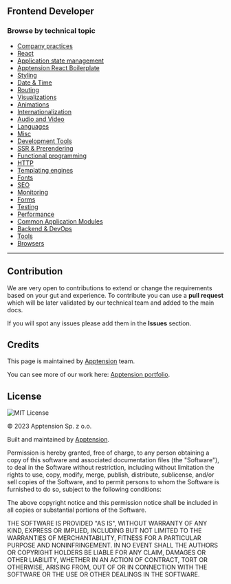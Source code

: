Frontend Developer
------------------

  

### Browse by technical topic

*   [Company practices](/Technical%20Stack/Frontend%20Developer/Company%20practices.md)
*   [React](/Technical%20Stack/Frontend%20Developer/React.md)
*   [Application state management](/Technical%20Stack/Frontend%20Developer/Application%20state%20management.md)
*   [Apptension React Boilerplate](/Technical%20Stack/Frontend%20Developer/Apptension%20React%20Boilerplate.md)
*   [Styling](/Technical%20Stack/Frontend%20Developer/Styling.md)
*   [Date & Time](/Technical%20Stack/Frontend%20Developer/Date%20&%20Time.md)
*   [Routing](/Technical%20Stack/Frontend%20Developer/Routing.md)
*   [Visualizations](/Technical%20Stack/Frontend%20Developer/Visualizations.md)
*   [Animations](/Technical%20Stack/Frontend%20Developer/Animations.md)
*   [Internationalization](/Technical%20Stack/Frontend%20Developer/Internationalization.md)
*   [Audio and Video](/Technical%20Stack/Frontend%20Developer/Audio%20and%20Video.md)
*   [Languages](/Technical%20Stack/Frontend%20Developer/Languages.md)
*   [Misc](/Technical%20Stack/Frontend%20Developer/Misc.md)
*   [Development Tools](/Technical%20Stack/Frontend%20Developer/Development%20Tools.md)
*   [SSR & Prerendering](/Technical%20Stack/Frontend%20Developer/SSR%20&%20Prerendering.md)
*   [Functional programming](/Technical%20Stack/Frontend%20Developer/Functional%20programming.md)
*   [HTTP](/Technical%20Stack/Frontend%20Developer/HTTP.md)
*   [Templating engines](/Technical%20Stack/Frontend%20Developer/Templating%20engines.md)
*   [Fonts](/Technical%20Stack/Frontend%20Developer/Fonts.md)
*   [SEO](/Technical%20Stack/Frontend%20Developer/SEO.md)
*   [Monitoring](/Technical%20Stack/Frontend%20Developer/Monitoring.md)
*   [Forms](/Technical%20Stack/Frontend%20Developer/Forms.md)
*   [Testing](/Technical%20Stack/Frontend%20Developer/Testing.md)
*   [Performance](/Technical%20Stack/Frontend%20Developer/Performance.md)
*   [Common Application Modules](/Technical%20Stack/Frontend%20Developer/Common%20Application%20Modules.md)
*   [Backend & DevOps](/Technical%20Stack/Frontend%20Developer/Backend%20&%20DevOps.md)
*   [Tools](/Technical%20Stack/Frontend%20Developer/Tools.md)
*   [Browsers](/Technical%20Stack/Frontend%20Developer/Browsers.md)

* * *

Contribution
------------

We are very open to contributions to extend or change the requirements based on your gut and experience. To contribute you can use a **pull request** which will be later validated by our technical team and added to the main docs.

If you will spot any issues please add them in the **Issues** section.

Credits
-------

This page is maintained by [Apptension](https://apptension.com) team.

You can see more of our work here: [Apptension portfolio](https://www.apptension.com/portfolio).

License
-------

![MIT License](https://img.shields.io/badge/License-MIT-blue.svg)

© 2023 Apptension Sp. z o.o.

Built and maintained by [Apptension](https://apptension.com).

Permission is hereby granted, free of charge, to any person obtaining a copy of this software and associated documentation files (the "Software"), to deal in the Software without restriction, including without limitation the rights to use, copy, modify, merge, publish, distribute, sublicense, and/or sell copies of the Software, and to permit persons to whom the Software is furnished to do so, subject to the following conditions:

The above copyright notice and this permission notice shall be included in all copies or substantial portions of the Software.

THE SOFTWARE IS PROVIDED "AS IS", WITHOUT WARRANTY OF ANY KIND, EXPRESS OR IMPLIED, INCLUDING BUT NOT LIMITED TO THE WARRANTIES OF MERCHANTABILITY, FITNESS FOR A PARTICULAR PURPOSE AND NONINFRINGEMENT. IN NO EVENT SHALL THE AUTHORS OR COPYRIGHT HOLDERS BE LIABLE FOR ANY CLAIM, DAMAGES OR OTHER LIABILITY, WHETHER IN AN ACTION OF CONTRACT, TORT OR OTHERWISE, ARISING FROM, OUT OF OR IN CONNECTION WITH THE SOFTWARE OR THE USE OR OTHER DEALINGS IN THE SOFTWARE.

